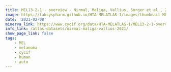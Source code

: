 ```yaml
---
title: MEL13-2-1 - overview - Nirmal, Maliga, Vallius, Sorger et al., 2021
image: https://labsyspharm.github.io/HTA-MELATLAS-1/images/thumbnail-MEL13-2-1-overview.jpg
date: '2021-02-08'
minerva_link: https://www.cycif.org/data/HTA-MELATLAS-1/MEL13-2-1-overview
info_link: /atlas-datasets/nirmal-maliga-vallius-2021/
show_page_link: false
tags:
    - MEL
    - melanoma
    - cycif
    - human
    - auto
---
```

